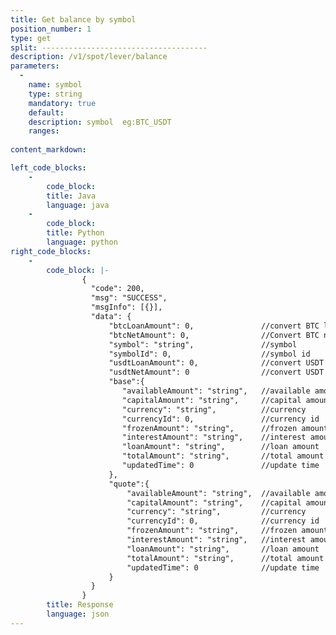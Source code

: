 ```yaml
---
title: Get balance by symbol
position_number: 1
type: get
split: -------------------------------------
description: /v1/spot/lever/balance
parameters:
  -
    name: symbol
    type: string
    mandatory: true
    default:
    description: symbol  eg:BTC_USDT
    ranges:
  
content_markdown: 

left_code_blocks:
    -
        code_block:
        title: Java
        language: java
    -
        code_block:
        title: Python
        language: python
right_code_blocks:
    -
        code_block: |-
                {
                  "code": 200,
                  "msg": "SUCCESS",
                  "msgInfo": [{}],
                  "data": {
                      "btcLoanAmount": 0,               //convert BTC loan assets
                      "btcNetAmount": 0,                //Convert BTC net assets
                      "symbol": "string",               //symbol
                      "symbolId": 0,                    //symbol id
                      "usdtLoanAmount": 0,              //convert USDT loan assets
                      "usdtNetAmount": 0                //convert USDT net assets
                      "base":{
                         "availableAmount": "string",   //available amount
                         "capitalAmount": "string",     //capital amount
                         "currency": "string",          //currency
                         "currencyId": 0,               //currency id
                         "frozenAmount": "string",      //frozen amount
                         "interestAmount": "string",    //interest amount outstanding
                         "loanAmount": "string",        //loan amount
                         "totalAmount": "string",       //total amount
                         "updatedTime": 0               //update time
                      },
                      "quote":{
                          "availableAmount": "string",  //available amount
                          "capitalAmount": "string",    //capital amount
                          "currency": "string",         //currency
                          "currencyId": 0,              //currency id
                          "frozenAmount": "string",     //frozen amount
                          "interestAmount": "string",   //interest amount outstanding
                          "loanAmount": "string",       //loan amount
                          "totalAmount": "string",      //total amount
                          "updatedTime": 0              //update time
                      }
                  }
                }
        title: Response
        language: json
---
```

